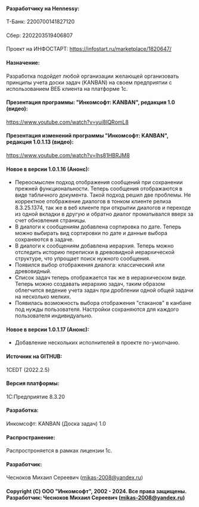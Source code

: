 #### Разработчику на Hennessy: 
Т-Банк: 2200700141827120
####
Сбер:	2202203519406807
####
Проект на ИНФОСТАРТ: https://infostart.ru/marketplace/1820647/
#### Назначение: 
Разработка подойдет любой организации желающей организовать принципы учета доски задач (KANBAN) на своем предприятии с использованием ВЕБ клиента на платформе 1с.   
#### Презентация программы: "Инкомсофт: KANBAN", редакция 1.0 (видео):
https://www.youtube.com/watch?v=yui8IQRomL8
#### Презентация изменений программы "Инкомсофт: KANBAN", редакция 1.0.1.13 (видео):
https://www.youtube.com/watch?v=lhs81HBRJM8
#### Новое в версии 1.0.1.16 (Анонс): 
* Переосмыслен подход отображения сообщений при сохранении прежней функциональности. Теперь сообщения отображаются в виде табличного документа. Такой подход решил две проблемы. Не корректное отображение диалогов в тонком клиенте релиза 8.3.25.1374, так же в веб клиенте при открытии диалогов и переходе из одной вкладки в другую и обратно диалог проматывался вверх за счет обновления страницы.
* В диалоги к сообщениям добавлена сортировка по дате. Теперь можно выбирать вид сортировки по дате и данные выбора сохраняются в задаче.
* В диалоги к сообщениям добавлена иерархия. Теперь можно отследить историю переписки в древовидной иерархической структуре, что упрощает поиск нужного сообщения.
* Появился выбор отображения диалога: классический или древовидный.
* Список задач теперь отображается так же в иерархическом виде. Теперь можно создавать иерархию задач, таким образом облегчится ведение учета задач при дроблении одной общей задачи на несколько мелких.
* Появилась возможность выбора отображения "стаканов" в канбане под нужды пользователя. Настройки сохраняются для каждого пользователя индивидуально.
#### Новое в версии 1.0.1.17 (Анонс):
* Добавление нескольких исполнителей в проекте по-умолчаню.
#### Источник на GITHUB: 
1CEDT (2022.2.5) 
#### Версия платформы: 
1С:Предприятие 8.3.20
#### Разработка: 
Инкомсофт: KANBAN (Доска задач) 1.0 
#### Распространение: 
Распростроняется в рамках лицензии 1с. 
#### Разработчик: 
Чесноков Михаил Сереевич (mikas-2008@yandex.ru) 
#### Copyright (С) ООО "Инкомсофт", 2002 - 2024. Все права защищены. Разработчик: Чесноков Михаил Сереевич (mikas-2008@yandex.ru)
